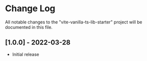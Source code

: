 # Change Log

All notable changes to the "vite-vanilla-ts-lib-starter" project will be documented in this file.

## [1.0.0] - 2022-03-28

- Initial release
